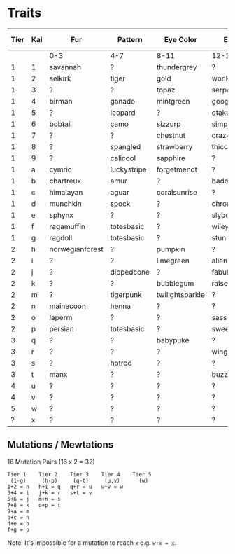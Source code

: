 # Traits

| Tier | Kai | Fur | Pattern | Eye Color | Eye Shape | Base Color | Highlight Color | Accent Color | Wild | Mouth |
|----|----|----|----|----|----|----|----|----|----|----|
|    |    | 0-3 | 4-7 | 8-11 | 12-15 | 16-19 | 20-23 | 24-27 | 28-31 | 32-35 |
| 1 | 1 | savannah | ? | thundergrey | ? | shadowgrey | ? | belleblue | ? | whixtensions |
| 1 | 2 | selkirk | tiger | gold | wonky | salmon | ? | sandalwood | ? | wasntme |
| 1 | 3 | ? | ? | topaz | serpent | ? | egyptiankohl | peach | ? | wuvme |
| 1 | 4 | birman | ganado | mintgreen | googly | orangesoda | ? | icy | ? | gerbil |
| 1 | 5 | ? | leopard | ? | otaku | cottoncandy | lilac | granitegrey | ? | ? |
| 1 | 6 | bobtail | camo  | sizzurp | simple | mauveover | apricot | ? | ? | ? |
| 1 | 7 | ? | ? | chestnut | crazy | aquamarine | royalpurple | kittencream | ? | ? |
| 1 | 8 | ? | spangled | strawberry | thicccbrowz | nachocheez | ? | emeraldgreen | ? | ? |
| 1 | 9 | ? | calicool | sapphire | ? | harbourfog | swampgreen | ? | ? | beard |
| 1 | a | cymric | luckystripe | forgetmenot | ? | ? | violet | ? | ? | pouty |
| 1 | b | chartreux | amur | ? | baddate | greymatter | scarlet | purplehaze | ? | saycheese |
| 1 | c | himalayan | aguar | coralsunrise | ? | ? | barkbrown | ? | ? | grim |
| 1 | d | munchkin | spock | ? | chronic | ? | coffee | azaleablush | ? | ? |
| 1 | e | sphynx | ? | ? | slyboots | ? | lemonade | missmuffett | ? | ? |
| 1 | f | ragamuffin | totesbasic | ? | wiley | hintomint | chocolate | morningglory | ? | happygokitty |
| 1 | g | ragdoll | totesbasic | ? | stunned | bananacream | ? | ? | ? | soserious |
| 2 | h | norwegianforest | ? | pumpkin | ? | cloudwhite | ? | daffodil | ? | cheeky |
| 2 | i | ? | ? | limegreen | alien | ? | ? | flamingo | elk | starstruck |
| 2 | j | ? | dippedcone | ? | fabulous | oldlace | turtleback | ? | ? | ? |
| 2 | k | ? | ? | bubblegum | raisedbrow | koala | ? | bloodred | trioculus | ? |
| 2 | m | ? | tigerpunk | twilightsparkle | ? | ? | wolfgrey | ? | ? | dali |
| 2 | n | mainecoon | henna | ? | ? | ? | cerulian | ? | ? | grimace |
| 2 | o | laperm | ? | ? | sass | ? | skyblue | periwinkle | ? | ? |
| 2 | p | persian | totesbasic | ? | sweetmeloncakes | verdigris | ? | ? | ? | tongue |
| 3 | q | ? | ? | babypuke | ? | ? | ? | seafoam | ? | yokel |
| 3 | r | ? | ? | ? | wingtips | onyx | ? | ? | ? | ? |
| 3 | s | ? | hotrod | ? | ? | ? | royalblue | ? | ? | neckbeard |
| 3 | t | manx | ? | ? | buzzed | ? | ? | ? | ? | ? |
| 4 | u | ? | ? | ? | ? | ? | ? | ? | ? | ? |
| 4 | v | ? | ? | ? | ? | ? | ? | ? | ? | ? |
| 5 | w | ? | ? | ? | ? | ? | ? | ? | ? | ? |
| ? | x | ? | ? | ? | ? | ? | ? | ? | ? | ? |


## Mutations / Mewtations

16 Mutation Pairs (16 x 2 = 32)

```
Tier 1    Tier 2    Tier 3    Tier 4    Tier 5
 (1-g)     (h-p)     (q-t)     (u,v)      (w)
1+2 = h   h+i = q   q+r = u   u+v = w
3+4 = i   j+k = r   s+t = v
5+6 = j   m+n = s
7+8 = k   o+p = t
9+a = m
b+c = n
d+e = o
f+g = p
```

Note: It's impossible for a mutation to reach `x` e.g. `w+x = x`.

